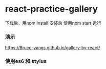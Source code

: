 # react-practice-gallery
下载后，用npm install 安装后
使用npm start 运行
### 演示
https://Bruce-yangs.github.io/gallery-by-react/
### 使用es6 和 stylus

